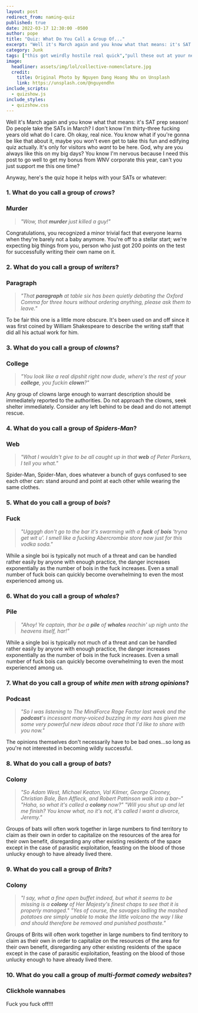 ```yaml
---
layout: post
redirect_from: naming-quiz
published: true
date: 2022-03-17 12:30:00 -0500
author: pope
title: "Quiz: What Do You Call a Group Of..."
excerpt: "Well it's March again and you know what that means: it's SAT prep season! Do people take the SATs in March? I don't know I'm thirty-three fucking years old what do I care. Just take the quiz or don't."
category: Junk
tags: ["this got weirdly hostile real quick","pull these out at your next trivia night","collective nomenclature","a murder of crows","a pile of whales","SAT Prep","totally accurate information","fuccbois","clowns","quiz game","podcasting","Batman","Spider-Man","The British"]
image:
  headliner: assets/img/lol/collective-nomenclature.jpg
  credit:
    title: Original Photo by Nguyen Dang Hoang Nhu on Unsplash
    link: https://unsplash.com/@nguyendhn
include_scripts:
  - quizshow.js
include_styles:
  - quizshow.css
---
```


Well it's March again and you know what that means: it's SAT prep season! Do people take the SATs in March? I don't know I'm thirty-three fucking years old what do I care. Oh okay, real nice. You know what if you're gonna be like that about it, maybe you won't even get to take this fun and edifying quiz actually. It's only for visitors who *want* to be here. God, why are you always like this on my big days? You know I'm nervous because I need this post to go well to get my bonus from WNV corporate this year, can't you just support me this one time?

Anyway, here's the quiz hope it helps with your SATs or whatever:

### 1\. What do you call a group of *crows*?

<div class="answerpanel">
  <h3>Murder</h3>
  <blockquote><em>"Wow, that <strong>murder</strong> just killed a guy!"</em></blockquote>
  <p>Congratulations, you recognized a minor trivial fact that everyone learns when they're barely not a baby anymore. You're off to a stellar start; we're expecting big things from you, person who just got 200 points on the test for successfully writing their own name on it.</p>
</div>

### 2\. What do you call a group of *writers*?

<div class="answerpanel">
  <h3>Paragraph</h3>
  <blockquote><em>"That <strong>paragraph</strong> at table six has been quietly debating the Oxford Comma for three hours without ordering anything, please ask them to leave."</em></blockquote>
  <p>To be fair this one is a little more obscure. It's been used on and off since it was first coined by William Shakespeare to describe the writing staff that did all his actual work for him.</p>
</div>

### 3\. What do you call a group of *clowns*?

<div class="answerpanel">
  <h3>College</h3>
  <blockquote><em>"You look like a real dipshit right now dude, where's the rest of your <strong>college</strong>, you fuckin <strong>clown</strong>?"</em></blockquote>
  <p>Any group of clowns large enough to warrant description should be immediately reported to the authorities. Do not approach the clowns, seek shelter immediately. Consider any left behind to be dead and do not attempt rescue.</p>
</div>

### 4\. What do you call a group of *Spiders-Man*?

<div class="answerpanel">
  <h3>Web</h3>
  <blockquote><em>"What I wouldn't give to be all caught up in that <strong>web</strong> of Peter Parkers, I tell you what."</em></blockquote>
  <p>Spider-Man, Spider-Man, does whatever a bunch of guys confused to see each other can: stand around and point at each other while wearing the same clothes.</p>
</div>

### 5\. What do you call a group of *bois*?

<div class="answerpanel">
  <h3>Fuck</h3>
  <blockquote><em>"Uggggh don't go to the bar it's swarming with a <strong>fuck</strong> of <strong>bois</strong> 'tryna get wit u'. I smell like a fucking Abercrombie store now just for this vodka soda."</em></blockquote>
  <p>While a single boi is typically not much of a threat and can be handled rather easily by anyone with enough practice, the danger increases exponentially as the number of bois in the fuck increases. Even a small number of fuck bois can quickly become overwhelming to even the most experienced among us.</p>
</div>

### 6\. What do you call a group of *whales*?

<div class="answerpanel">
  <h3>Pile</h3>
  <blockquote><em>"Ahoy! Ye captain, thar be a <strong>pile</strong> of <strong>whales</strong> reachin' up nigh unto the heavens itself, har!"</em></blockquote>
  <p>While a single boi is typically not much of a threat and can be handled rather easily by anyone with enough practice, the danger increases exponentially as the number of bois in the fuck increases. Even a small number of fuck bois can quickly become overwhelming to even the most experienced among us.</p>
</div>

### 7\. What do you call a group of *white men with strong opinions*?

<div class="answerpanel">
  <h3>Podcast</h3>
  <blockquote><em>"So I was listening to The MindForce Rage Factor last week and the <strong>podcast</strong>'s incessant many-voiced buzzing in my ears has given me some very powerful new ideas about race that I'd like to share with you now."</em></blockquote>
  <p>The opinions themselves don't necessarily have to be bad ones…so long as you're not interested in becoming wildly successful.</p>
</div>

### 8\. What do you call a group of *bats*?

<div class="answerpanel">
  <h3>Colony</h3>
  <blockquote><em>"So Adam West, Michael Keaton, Val Kilmer, George Clooney, Christian Bale, Ben Affleck, and Robert Pattinson walk into a bar–" "Haha, so what it's called a <strong>colony</strong> now?" "Will you shut up and let me finish? You know what, no it's not, it's called I want a divorce, Jeremy."</em></blockquote>
  <p>Groups of bats will often work together in large numbers to find territory to claim as their own in order to capitalize on the resources of the area for their own benefit, disregarding any other existing residents of the space except in the case of parasitic exploitation, feasting on the blood of those unlucky enough to have already lived there.</p>
</div>

### 9\. What do you call a group of *Brits*?

<div class="answerpanel">
  <h3>Colony</h3>
  <blockquote><em>"I say,  what a fine open buffet indeed, but what it seems to be missing is a <strong>colony</strong> of Her Majesty's finest chaps to see that it is properly managed." "Yes of course, the savages ladling the mashed potatoes are simply unable to make the little volcano the way I like and should therefore be removed and punished posthaste."</em></blockquote>
  <p>Groups of Brits will often work together in large numbers to find territory to claim as their own in order to capitalize on the resources of the area for their own benefit, disregarding any other existing residents of the space except in the case of parasitic exploitation, feasting on the blood of those unlucky enough to have already lived there.</p>
</div>

### 10\. What do you call a group of *multi-format comedy websites*?

<div class="answerpanel">
  <h3>Clickhole wannabes</h3>
  <p>Fuck you fuck off!!!</p>
</div>